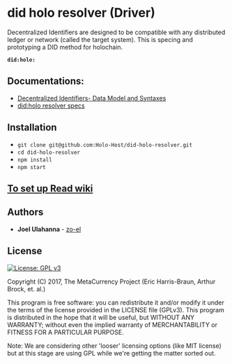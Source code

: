 # did holo resolver (Driver)

Decentralized Identifiers are designed to be compatible with any distributed ledger or network (called the target system). This is specing and prototyping a DID method for holochain.

**`did:holo:`**

## Documentations:
- [Decentralized Identifiers- Data Model and Syntaxes](https://w3c-ccg.github.io/did-spec/)
- [did:holo resolver specs](./doc/did_holo_spec.md)

## Installation

* `git clone git@github.com:Holo-Host/did-holo-resolver.git`
* `cd did-holo-resolver`
* `npm install`
* `npm start`

## [To set up Read wiki](https://github.com/Holo-Host/did-holo-resolver/wiki)

## Authors
* **Joel Ulahanna** - [zo-el](https://github.com/zo-el)

## License
[![License: GPL v3](https://img.shields.io/badge/License-GPL%20v3-blue.svg)](http://www.gnu.org/licenses/gpl-3.0)

Copyright (C) 2017, The MetaCurrency Project (Eric Harris-Braun, Arthur Brock, et. al.)

This program is free software: you can redistribute it and/or modify it under the terms of the license provided in the LICENSE file (GPLv3). This program is distributed in the hope that it will be useful, but WITHOUT ANY WARRANTY; without even the implied warranty of MERCHANTABILITY or FITNESS FOR A PARTICULAR PURPOSE.

Note: We are considering other 'looser' licensing options (like MIT license) but at this stage are using GPL while we're getting the matter sorted out.

